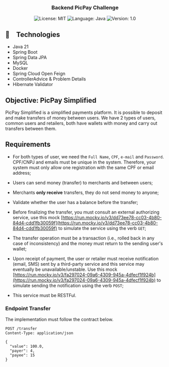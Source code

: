 
<h3 align="center">
  Backend PicPay Challenge
</h3>

<p align="center">

  <img alt="License: MIT" src="https://img.shields.io/badge/license-MIT-%2304D361">
  <img alt="Language: Java" src="https://img.shields.io/badge/language-java-green">
  <img alt="Version: 1.0" src="https://img.shields.io/badge/version-1.0-yellowgreen">


## :rocket: Technologies

* Java 21
* Spring Boot
* Spring Data JPA
* MySQL
* Docker
* Spring Cloud Open Feign
* ControllerAdvice & Problem Details
* Hibernate Validator

## Objective: PicPay Simplified

PicPay Simplified is a simplified payments platform. It is possible to deposit and make transfers
of money between users. We have 2 types of users, common users and retailers, both have wallets with money and carry out
transfers between them.

## Requirements

- For both types of user, we need the `Full Name`, `CPF`, `e-mail` and `Password`. CPF/CNPJ and emails must be
  unique in the system. Therefore, your system must only allow one registration with the same CPF or email address;

- Users can send money (transfer) to merchants and between users;

- Merchants **only receive** transfers, they do not send money to anyone;

- Validate whether the user has a balance before the transfer;

- Before finalizing the transfer, you must consult an external authorizing service, use this mock
  [https://run.mocky.io/v3/dd73ee78-cc03-4b80-84d4-cdd1fb30059f](https://run.mocky.io/v3/dd73ee78-cc03-4b80-84d4-cdd1fb30059f) to simulate the service
  using the verb `GET`;

- The transfer operation must be a transaction (i.e., rolled back in any case of inconsistency) and the
  money must return to the sending user's wallet;

- Upon receipt of payment, the user or retailer must receive notification (email, SMS) sent by a
  third-party service and this service may eventually be unavailable/unstable. Use this mock
  [https://run.mocky.io/v3/fa297024-09a6-4309-945a-4dfecf1f924b](https://run.mocky.io/v3/fa297024-09a6-4309-945a-4dfecf1f924b) to simulate sending the notification
  using the verb `POST`;

- This service must be RESTFul.

### Endpoint Transfer

The implementation must follow the contract below.

```http request
POST /transfer
Content-Type: application/json

{
  "value": 100.0,
  "payer": 4,
  "payee": 15
}
```